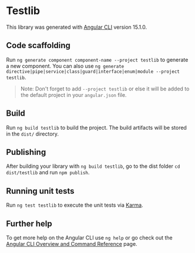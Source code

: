 # Testlib

This library was generated with [Angular CLI](https://github.com/angular/angular-cli) version 15.1.0.

## Code scaffolding

Run `ng generate component component-name --project testlib` to generate a new component. You can also use `ng generate directive|pipe|service|class|guard|interface|enum|module --project testlib`.
> Note: Don't forget to add `--project testlib` or else it will be added to the default project in your `angular.json` file. 

## Build

Run `ng build testlib` to build the project. The build artifacts will be stored in the `dist/` directory.

## Publishing

After building your library with `ng build testlib`, go to the dist folder `cd dist/testlib` and run `npm publish`.

## Running unit tests

Run `ng test testlib` to execute the unit tests via [Karma](https://karma-runner.github.io).

## Further help

To get more help on the Angular CLI use `ng help` or go check out the [Angular CLI Overview and Command Reference](https://angular.io/cli) page.
